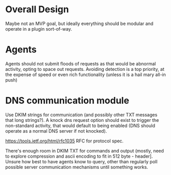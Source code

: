 # Overall Design

Maybe not an MVP goal, but ideally everything should be modular and operate in a plugin sort-of-way. 

# Agents

Agents should not submit floods of requests as that would be abnormal activity, opting to space out requests. Avoiding detection is a top priority, at the expense of speed or even rich functionality (unless it is a hail mary all-in push)

# DNS communication module

Use DKIM strings for communication (and possibly other TXT messages that long strings?). A knock dns request option should exist to trigger the non-standard activity, that would default to being enabled (DNS should operate as a normal DNS server if not knocked).

https://tools.ietf.org/html/rfc1035 RFC for protocol spec.

There's enough room in DKIM TXT for commands and output (mostly, need to explore compression and ascii encoding to fit in 512 byte - header]. Unsure how best to have agents know to query, other than regularly poll possible server communication mechanisms until something works. 

